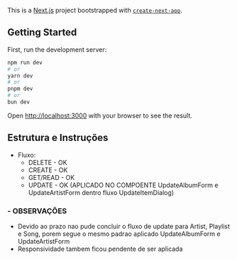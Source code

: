 This is a [Next.js](https://nextjs.org) project bootstrapped with [`create-next-app`](https://nextjs.org/docs/app/api-reference/cli/create-next-app).

## Getting Started

First, run the development server:

```bash
npm run dev
# or
yarn dev
# or
pnpm dev
# or
bun dev
```

Open [http://localhost:3000](http://localhost:3000) with your browser to see the result.

## Estrutura e Instruções

- Fluxo:
  - DELETE - OK
  - CREATE - OK
  - GET/READ - OK
  - UPDATE - OK (APLICADO NO COMPOENTE UpdateAlbumForm e UpdateArtistForm dentro fluxo UpdateItemDialog)

### - OBSERVAÇÕES

- Devido ao prazo nao pude concluir o fluxo de update para Artist, Playlist e Song, porem segue o mesmo padrao aplicado UpdateAlbumForm e UpdateArtistForm
- Responsividade tambem ficou pendente de ser aplicada
